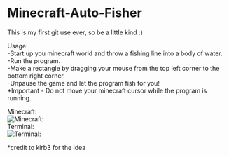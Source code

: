 # Minecraft-Auto-Fisher

This is my first git use ever, so be a little kind :)

Usage:                                                                        
-Start up you minecraft world and throw a fishing line into a body of water.                    
-Run the program.                                                       
-Make a rectangle by dragging your mouse from the top left corner to the bottom right corner.                                             
-Unpause the game and let the program fish for you!                                                       
*Important - Do not move your minecraft cursor while the program is running.

Minecraft:                                              
![Minecraft:](https://github.com/prerikoth/Kirb3-s-Minecraft-Auto-Fisher./blob/master/ezgif.com-video-to-gif%20(1).gif)                                  
Terminal:                                        
![Terminal:](https://github.com/prerikoth/Kirb3-s-Minecraft-Auto-Fisher./blob/master/ezgif.com-video-to-gif.gif)

*credit to kirb3 for the idea
